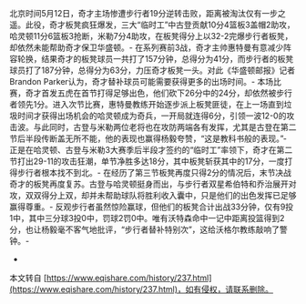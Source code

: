  北京时间5月12日，奇才主场惨遭步行者19分逆转击败，距离被淘汰仅有一步之遥。此役，奇才板凳疯狂爆发，三大“临时工”中古登贡献10分4篮板3盖帽2助攻，哈灵顿11分6篮板3抢断，米勒7分4助攻，在板凳得分上以32-2完爆步行者板凳，却依然未能帮助奇才保卫华盛顿。-
 在系列赛前3战，奇才主帅惠特曼有意减少阵容轮换，结果奇才的板凳球员一共打了157分钟，总得分为41分，而步行者的板凳球员打了187分钟，总得分为63分，力压奇才板凳一头。对此《华盛顿邮报》记者Brandon Parker认为，奇才替补球员可能需要获得更多的出场时间。-
 本场比赛，奇才首发五虎在首节打得足够出色，他们砍下26分中的24分，却依然被步行者领先1分。进入次节比赛，惠特曼教练开始逐步派上板凳匪徒，在上一场直到垃圾时间才获得出场机会的哈灵顿成为奇兵，一开局就连得6分，引领一波12-0的攻击波。与此同时，古登与米勒两位老将也在攻防两端各有发挥，尤其是古登在第二节后半段传断盖无所不能，他的表现也赢得杨毅夸赞，“这是教科书般的表现。”-
正是在哈灵顿、古登与米勒3大赛季后半段才签约的“临时工”率领下，奇才在第二节打出29-11的攻击狂潮，单节净胜多达18分，其中板凳斩获其中的17分，一度打得步行者根本找不到北。-
 在经历了第三节板凳再度只得2分的情况后，末节决战奇才的板凳再度复苏。古登与哈灵顿挺身而出，与步行者双星希伯特和乔治展开对攻，双双得分上双，却并未帮助球队将胜利收入囊中，只是他们的出色发挥已足够赢得尊重。-
反观步行者虽然惊险赢球，但他们的板凳合计出战33分钟，仅有9投1中，其中三分球3投0中，罚球2罚0中。唯有沃特森命中一记中距离投篮得到2分，也让杨毅毫不客气地批评，“步行者替补特别次”，这给沃格尔教练敲响了警钟。-

-

本文转自 [https://www.eqishare.com/history/237.html](https://www.eqishare.com/history/237.html)，如有侵权，请联系删除。
